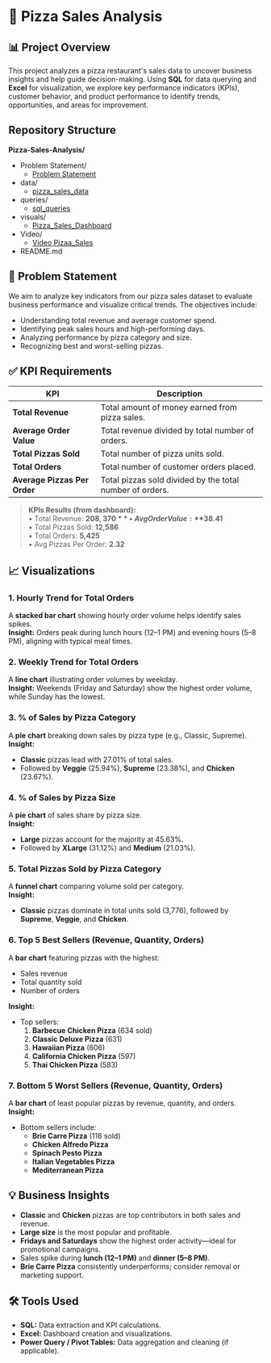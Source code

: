 # 🍕 Pizza Sales Analysis

## 📊 Project Overview

This project analyzes a pizza restaurant's sales data to uncover business insights and help guide decision-making. Using **SQL** for data querying and **Excel** for visualization, we explore key performance indicators (KPIs), customer behavior, and product performance to identify trends, opportunities, and areas for improvement.

## Repository Structure

 **Pizza-Sales-Analysis/**

  - Problem Statement/
     - [Problem Statement](Problem_Statement.pptx)  
  - data/
     - [pizza_sales_data](Pizza_Sales_Analysis.xlsx)
  - queries/
     - [sql_queries](PIZZA_SALES_SQL_QUERIES.docx)
  - visuals/
     - [Pizza_Sales_Dashboard](Pizza_Sales_Dashboard.png)
  - Video/
     - [Video Pizaa_Sales](Video_Pizaa_Sales.rar)
  - README.md

## 🎯 Problem Statement

We aim to analyze key indicators from our pizza sales dataset to evaluate business performance and visualize critical trends. The objectives include:

- Understanding total revenue and average customer spend.
- Identifying peak sales hours and high-performing days.
- Analyzing performance by pizza category and size.
- Recognizing best and worst-selling pizzas.

## ✅ KPI Requirements

| KPI | Description |
|-----|-------------|
| **Total Revenue** | Total amount of money earned from pizza sales. |
| **Average Order Value** | Total revenue divided by total number of orders. |
| **Total Pizzas Sold** | Total number of pizza units sold. |
| **Total Orders** | Total number of customer orders placed. |
| **Average Pizzas Per Order** | Total pizzas sold divided by the total number of orders. |

> **KPIs Results (from dashboard):**  
> • Total Revenue: **$208,370**  
> • Avg Order Value: **$38.41**  
> • Total Pizzas Sold: **12,586**  
> • Total Orders: **5,425**  
> • Avg Pizzas Per Order: **2.32**

## 📈 Visualizations

### 1. Hourly Trend for Total Orders
A **stacked bar chart** showing hourly order volume helps identify sales spikes.  
**Insight:** Orders peak during lunch hours (12–1 PM) and evening hours (5–8 PM), aligning with typical meal times.

### 2. Weekly Trend for Total Orders
A **line chart** illustrating order volumes by weekday.  
**Insight:** Weekends (Friday and Saturday) show the highest order volume, while Sunday has the lowest.

### 3. % of Sales by Pizza Category
A **pie chart** breaking down sales by pizza type (e.g., Classic, Supreme).  
**Insight:**  
- **Classic** pizzas lead with 27.01% of total sales.  
- Followed by **Veggie** (25.94%), **Supreme** (23.38%), and **Chicken** (23.67%).

### 4. % of Sales by Pizza Size
A **pie chart** of sales share by pizza size.  
**Insight:**  
- **Large** pizzas account for the majority at 45.63%.  
- Followed by **XLarge** (31.12%) and **Medium** (21.03%).

### 5. Total Pizzas Sold by Pizza Category
A **funnel chart** comparing volume sold per category.  
**Insight:**  
- **Classic** pizzas dominate in total units sold (3,776), followed by **Supreme**, **Veggie**, and **Chicken**.

### 6. Top 5 Best Sellers (Revenue, Quantity, Orders)
A **bar chart** featuring pizzas with the highest:
- Sales revenue
- Total quantity sold
- Number of orders

**Insight:**  
- Top sellers:  
  1. **Barbecue Chicken Pizza** (634 sold)  
  2. **Classic Deluxe Pizza** (631)  
  3. **Hawaiian Pizza** (606)  
  4. **California Chicken Pizza** (597)  
  5. **Thai Chicken Pizza** (583)

### 7. Bottom 5 Worst Sellers (Revenue, Quantity, Orders)
A **bar chart** of least popular pizzas by revenue, quantity, and orders.  
**Insight:**  
- Bottom sellers include:  
  - **Brie Carre Pizza** (118 sold)  
  - **Chicken Alfredo Pizza**  
  - **Spinach Pesto Pizza**  
  - **Italian Vegetables Pizza**  
  - **Mediterranean Pizza**

## 💡 Business Insights

- **Classic** and **Chicken** pizzas are top contributors in both sales and revenue.
- **Large size** is the most popular and profitable.
- **Fridays and Saturdays** show the highest order activity—ideal for promotional campaigns.
- Sales spike during **lunch (12–1 PM)** and **dinner (5–8 PM)**.
- **Brie Carre Pizza** consistently underperforms; consider removal or marketing support.

## 🛠 Tools Used

- **SQL:** Data extraction and KPI calculations.
- **Excel:** Dashboard creation and visualizations.
- **Power Query / Pivot Tables:** Data aggregation and cleaning (if applicable).


